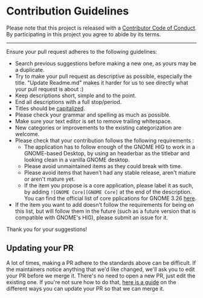 # Contribution Guidelines

Please note that this project is released with a
[Contributor Code of Conduct](code-of-conduct.md). By participating in this
project you agree to abide by its terms.

---

Ensure your pull request adheres to the following guidelines:

- Search previous suggestions before making a new one, as yours may be a duplicate.
- Try to make your pull request as descriptive as possible, especially the title. "Update Readme.md" makes it harder for us to see directly what your pull request is about :)
- Keep descriptions short, simple and to the point.
- End all descriptions with a full stop/period.
- Titles should be [capitalized](http://grammar.yourdictionary.com/capitalization/rules-for-capitalization-in-titles.html).
- Please check your grammar and spelling as much as possible.
- Make sure your text editor is set to remove trailing whitespace.
- New categories or improvements to the existing categorization are welcome.
- Please check that your contribution follows the following requirements :
  - The application has to follow enough of the GNOME HIG to work in a GNOME-based Desktop, by using an headerbar as the titlebar and looking clean in a vanilla GNOME desktop.
  - Please avoid unmaintained items as they could break with time. 
  - Please avoid items that haven't had any stable release, aren't mature or aren't mature yet.
  - If the item you propose is a core application, please label it as such, by adding `![GNOME Core][GNOME Core]` at the end of the description. You can find the official list of core pplications for GNOME 3.26 [here](https://blogs.gnome.org/mcatanzaro/2017/08/13/gnome-3-26-core-applications/).
- If the item you want to add doesn't follow the requirements for being on this list, but will follow them in the future (such as a future version that is compatible with GNOME's HIG), please submit an issue for it.
  
Thank you for your suggestions!


## Updating your PR

A lot of times, making a PR adhere to the standards above can be difficult.
If the maintainers notice anything that we'd like changed, we'll ask you to
edit your PR before we merge it. There's no need to open a new PR, just edit
the existing one. If you're not sure how to do that,
[here is a guide](https://github.com/RichardLitt/docs/blob/master/amending-a-commit-guide.md)
on the different ways you can update your PR so that we can merge it.
